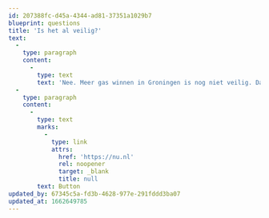 ```yaml
---
id: 207388fc-d45a-4344-ad81-37351a1029b7
blueprint: questions
title: 'Is het al veilig?'
text:
  -
    type: paragraph
    content:
      -
        type: text
        text: 'Nee. Meer gas winnen in Groningen is nog niet veilig. Dat is het, volgens de huidige versterkingsplannen, pas in 2028.'
  -
    type: paragraph
    content:
      -
        type: text
        marks:
          -
            type: link
            attrs:
              href: 'https://nu.nl'
              rel: noopener
              target: _blank
              title: null
        text: Button
updated_by: 67345c5a-fd3b-4628-977e-291fddd3ba07
updated_at: 1662649785
---
```

